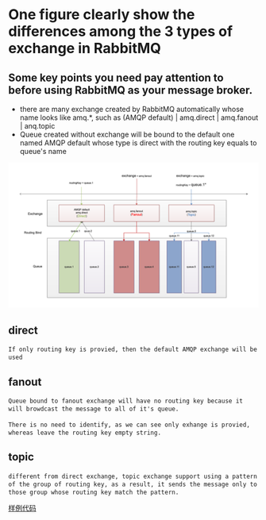 # One figure clearly show the differences among the 3 types of exchange in RabbitMQ

## Some key points you need pay attention to before using RabbitMQ as your message broker.

- there are many exchange created by RabbitMQ automatically whose name looks like amq.\*, such as (AMQP default) | amq.direct | amq.fanout | anq.topic
- Queue created without exchange will be bound to the default one named AMQP default whose type is direct with the routing key equals to queue's name

![RabbitMQ.png](./RabbitMQ.png "RabbitMQ.png")

## direct

    If only routing key is provied, then the default AMQP exchange will be used

## fanout

    Queue bound to fanout exchange will have no routing key because it will browdcast the message to all of it's queue.

    There is no need to identify, as we can see only exhange is provied, whereas leave the routing key empty string.

## topic

    different from direct exchange, topic exchange support using a pattern of the group of routing key, as a result, it sends the message only to those group whose routing key match the pattern.

[样例代码](https://github.com/chinashuai/spring-boot-example-all/tree/master/spring-boot-rabbitmq/src/main/java/com/example)
